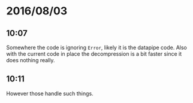 # 2016/08/03

## 10:07

Somewhere the code is ignoring `Error`, likely it is the datapipe code. Also
with the current code in place the decompression is a bit faster since it
does nothing really.

## 10:11

However those handle such things.

